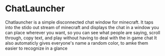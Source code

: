 ChatLauncher
============

Chatlauncher is a simple disconnected chat window for minecraft. It taps into the stido out stream of minecraft and displays the chat in a window you can place wherever you want, so you can see what people are saying, scroll through, copy text, and play without having to deal with the in game chat
It also automaticly gives everyone's name a random color, to amke them easier to recognize in a glance


